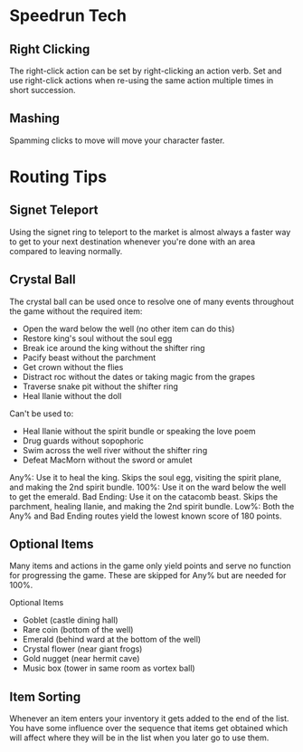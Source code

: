 # Speedrun Tech

## Right Clicking
The right-click action can be set by right-clicking an action verb. Set and use right-click actions when re-using the same action multiple times in short succession.

## Mashing
Spamming clicks to move will move your character faster.



# Routing Tips

## Signet Teleport
Using the signet ring to teleport to the market is almost always a faster way to get to your next destination whenever you're done with an area compared to leaving normally.

## Crystal Ball
The crystal ball can be used once to resolve one of many events throughout the game without the required item:
* Open the ward below the well (no other item can do this)
* Restore king's soul without the soul egg
* Break ice around the king without the shifter ring
* Pacify beast without the parchment
* Get crown without the flies
* Distract roc without the dates or taking magic from the grapes
* Traverse snake pit without the shifter ring
* Heal Ilanie without the doll

Can't be used to:
* Heal Ilanie without the spirit bundle or speaking the love poem
* Drug guards without sopophoric
* Swim across the well river without the shifter ring
* Defeat MacMorn without the sword or amulet

Any%: Use it to heal the king. Skips the soul egg, visiting the spirit plane, and making the 2nd spirit bundle.
100%: Use it on the ward below the well to get the emerald.
Bad Ending: Use it on the catacomb beast. Skips the parchment, healing Ilanie, and making the 2nd spirit bundle.
Low%: Both the Any% and Bad Ending routes yield the lowest known score of 180 points.

## Optional Items
Many items and actions in the game only yield points and serve no function for progressing the game. These are skipped for Any% but are needed for 100%.

Optional Items
* Goblet (castle dining hall)
* Rare coin (bottom of the well)
* Emerald (behind ward at the bottom of the well)
* Crystal flower (near giant frogs)
* Gold nugget (near hermit cave)
* Music box (tower in same room as vortex ball)

## Item Sorting
Whenever an item enters your inventory it gets added to the end of the list. You have some influence over the sequence that items get obtained which will affect where they will be in the list when you later go to use them.
